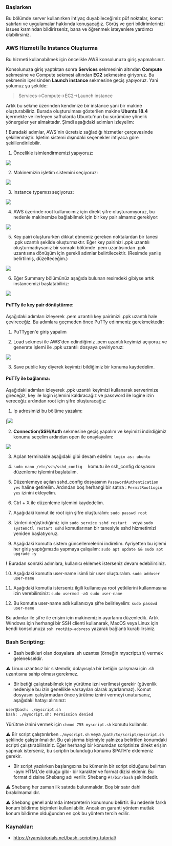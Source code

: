 ### Başlarken
   Bu bölümde server kullanırken ihtiyaç duyabileceğimiz püf noktalar, komut satırları ve uygulamalar hakkında konuşacağız. Görüş ve geri bildirimlerinizi  issues kısmından bildirirseniz, bana ve öğrenmek isteyenlere yardımcı olabilirsiniz.

### AWS Hizmeti İle Instance Oluşturma
Bu hizmeti kullanabilmek için öncelikle AWS konsolunuza giriş yapmalısınız. 

Konsolunuza giriş yaptıktan sonra **Services** sekmesinin altından **Compute** sekmesine ve Compute sekmesi altından **EC2** sekmesine giriyoruz. Bu sekmenin içerisinden **Launch instance** sekmesine geçiş yapıyoruz. Yani yolumuz şu şekilde:
> Services->Compute->EC2->Launch instance

Artık bu sekme üzerinden kendimize bir instance yani bir makine oluşturabiliriz.  Burada oluşturulması gösterilen makine **Ubuntu 18.4** içermekte ve ilerleyen safhalarda Ubuntu'nun bu sürümüne yönelik yönergeler yer almaktadır. Şimdi aşağıdaki adımları izleyelim:

**!** Buradaki adımlar, AWS'nin ücretsiz sağladığı hizmetler çerçevesinde şekillenmiştir.  İşletim sistemi dışındaki seçenekler ihtiyaca göre şekillendirilebilir.

1. Öncelikle isimlendirmemizi yapıyoruz:

[![](/images/names_and_tags.png)](/images/names_and_tags.png)


2.  Makinemizin işletim sistemini seçiyoruz:

[![](/images/machine_image.png)](/images/machine_image.png)


3. Instance typemızı seçiyoruz:

[![](/images/instance_type.png)](/images/instance_type.png)


4. AWS üzerinde root kullanıcımız için direkt şifre oluşturamıyoruz, bu nedenle makinemize bağlabilmek için bir key pair almamız gerekiyor:


[![](/images/key_pair.png)](/images/key_pair.png)


5. Key pairi oluştururken dikkat etmemiz gereken noktalardan bir tanesi .ppk uzantılı şekilde oluşturmaktır. Eğer key pairinizi .ppk uzantılı oluşturmadıysanız bir sonraki bölümde .pem uzantısından .ppk uzantısına dönüşüm için gerekli adımlar belirtilecektir. (Resimde yanlış belirtilmiş, düzelteceğim.)

[![](/images/create_key_pair.png)](/images/create_key_pair.png)


6. Eğer Summary bölümünüz aşağıda bulunan resimdeki gibiyse artık instancemizi başlatabiliriz:

[![](/images/launch_instance.png)](/images/launch_instance.png)

#### PuTTy ile key pair dönüştürme:
Aşağıdaki adımları izleyerek .pem uzantılı key pairimizi .ppk uzantılı hale çevireceğiz. Bu adımlara geçmeden  önce PuTTy edinmeniz gerekmektedir:

1. PuTTygen'e giriş yapalım


2. Load sekmesi ile AWS'den edindiğimiz .pem uzantılı keyimizi açıyoruz ve generate işlemi ile .ppk uzantılı dosyaya çeviriyoruz:

[![](/images/convert_key.png)](/images/convert_key.png)


3. Save public key diyerek keyimizi bildiğimiz bir konuma kaydedelim.

#### PuTTy ile bağlanma:
Aşağıdaki adımları izleyerek .ppk uzantılı keyimizi kullanarak serverimize gireceğiz, key ile login işlemini kaldıracağız ve password ile logine izin vereceğiz ardından root için şifre oluşturacağız:


1.  Ip adresimizi bu bölüme yazalım:

[![](/images/convert_key.png)


2.  **Connection/SSH/Auth** sekmesine geçiş yapalım ve keyimizi indirdiğimiz konumu seçelim ardından open ile onaylayalım:

[![](/images/select_key_file.png)](/images/select_key_file.png)


3.  Açılan terminalde aşağıdaki gibi devam edelim:
`login as: ubuntu`

4.  `sudo nano /etc/ssh/sshd_config  `
komutu ile ssh_config dosyasını düzenleme işlemini başlatalım.

5.  Düzenlemeye açılan sshd_config dosyasının 
`PasswordAuthentication yes`
haline getirelim. 
Ardından boş herhangi bir satıra :
`PermitRootLogin yes`
izinini ekleyelim.

6. Ctrl + X ile düzenleme işlemini kaydedelim.

7.  Aşağıdaki komut ile root için şifre oluşturalım:
`sudo passwd root`

8.  İzinleri değiştirdiğimiz için 
`sudo service sshd restart  `
veya 
`sudo systemctl restart sshd`
komutlarınan  bir tanesiyle sshd hizmetimizi yeniden başlatıyoruz.

9. Aşağıdaki komutla sistem güncellemelerini indirelim. Ayriyetten bu işlemi her giriş yaptığımızda yapmaya çalışalım:
`sudo apt update && sudo apt upgrade -y`

**!** Buradan sonraki adımlara, kullanıcı eklemek isterseniz devam edebilirsiniz.

10. Aşağıdaki komutla user-name isimli bir user oluşturalım. 
`sudo adduser user-name`

11. Aşağıdaki komutla isterseniz ilgili kullanıcıya root yetkilerini kullanmasına izin verebilirsiniz:
`sudo usermod -aG sudo user-name`

12. Bu komutla user-name adlı kullanıcıya şifre belirleyelim:
`sudo passwd user-name`

Bu adımlar ile şifre ile erişim için makinemizin ayarlarını düzenledik. Artık Windows için herhangi bir SSH clienti kullanarak, MacOS veya Linux için kendi konsolunuza  `ssh root@ip-adsress` yazarak bağlantı kurabilirsiniz. 

### Bash Scripting:

* Bash betikleri olan dosyalara .sh uzantısı (örneğin myscript.sh) vermek gelenekseldir. 

:warning: Linux uzantısız bir sistemdir, dolayısıyla bir betiğin çalışması için .sh uzantısına sahip olması gerekmez.

* Bir betiği çalıştırabilmek için yürütme izni verilmesi gerekir (güvenlik nedeniyle bu izin genellikle varsayılan olarak ayarlanmaz). Komut dosyasını çalıştırmadan önce yürütme iznini vermeyi unutursanız, aşağıdaki hatayı alırsınız:

```bash
user@bash: ./myscript.sh
bash: ./myscript.sh: Permission denied
```

Yürütme iznini vermek için `chmod 755 myscript.sh` komutu kullanılır.

:warning: Bir script çalıştırılırken `./myscript.sh` veya `/path/to/script/myscript.sh` şeklinde çalıştırılmalıdır. Bu çalıştırma biçimiyle yalnızca belirtilen konumdaki scripti çalıştırabilirsiniz. Eğer herhangi bir konumdan scriptinize direkt erişim yapmak isterseniz, bu scriptin bulunduğu konumu $PATH'e eklemeniz gerekir.

* Bir script yazılırken başlangıcına bu kümenin bir script olduğunu belirten -aynı HTML'de olduğu gibi- bir karakter ve format dizisi eklenir. Bu format dizisine Shebang adı verilir. Shebang `#!/bin/bash` şeklindedir.

:warning: Shebang her zaman ilk satırda bulunmalıdır. Boş bir satır dahi bırakılmamalıdır. 

:warning: Shebang genel anlamda interpreterin konumunu belirtir. Bu nedenle farklı konum bildirme biçimleri kullanılabilir. Ancak en garanti yöntem mutlak konum bildirme olduğundan en çok bu yöntem tercih edilir. 




### Kaynaklar:

* https://ryanstutorials.net/bash-scripting-tutorial/